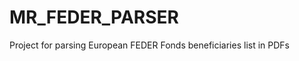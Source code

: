 MR_FEDER_PARSER
===============

Project for parsing European FEDER Fonds beneficiaries list in PDFs
